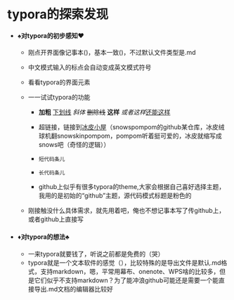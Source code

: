 # typora的探索发现
- #### ♠️对typora的初步感知♥️

  - 刚点开界面像记事本()，基本一致()，不过默认文件类型是.md

  - 中文模式输入的标点会自动变成英文模式符号
  
  - 看看typora的界面元素

  - 一一试试typora的功能

    - **加粗**  <u>下划线</u> *斜体*  ~~删除线~~ **这样** *或者这样*<u>还能这样</u> 

    - 超链接，链接到[冰皮小屋](https://github.com/SnowSPomPom/Tasks)（snowspompom的github某仓库，冰皮绒球机翻snowskinpompom，pompom听着挺可爱的，冰皮就缩写成snows吧（奇怪的逻辑））

    - `短代码条儿`

    - ```
      长代码条儿
    - github上似乎有很多typora的theme,大家会根据自己喜好选择主题，我用的是初始的“github”主题，源代码模式标题是粉色的
    
  - 刚接触没什么具体需求，就先用着吧，俺也不想记事本写了传github上，或者github上直接写
  
- ####  ♦️对typora的想法♣️
  
  - 一来typora就要钱了，听说之前都是免费的（哭）
  - typora就是一个文本软件的感觉（），比较特殊的是导出文件是默认.md格式，支持markdown，嗯，平常用幕布、onenote、WPS啥的比较多，但是它们似乎不支持markdown？为了能冲浪github可能还是需要一个能直接导出.md文档的编辑器比较好
  
  
  
  
  ​    
  
  ​    
  
  
  

